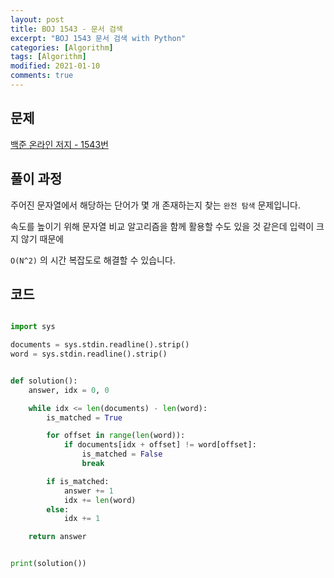 ```yaml
---
layout: post
title: BOJ 1543 - 문서 검색
excerpt: "BOJ 1543 문서 검색 with Python"
categories: [Algorithm]
tags: [Algorithm]
modified: 2021-01-10
comments: true
---
```


## 문제

[백준 온라인 저지 - 1543번](https://www.acmicpc.net/problem/1543)

## 풀이 과정

주어진 문자열에서 해당하는 단어가 몇 개 존재하는지 찾는 `완전 탐색` 문제입니다.

속도를 높이기 위해 문자열 비교 알고리즘을 함께 활용할 수도 있을 것 같은데 입력이 크지 않기 때문에

`O(N^2)` 의 시간 복잡도로 해결할 수 있습니다.

## 코드

```python

import sys

documents = sys.stdin.readline().strip()
word = sys.stdin.readline().strip()


def solution():
    answer, idx = 0, 0

    while idx <= len(documents) - len(word):
        is_matched = True

        for offset in range(len(word)):
            if documents[idx + offset] != word[offset]:
                is_matched = False
                break

        if is_matched:
            answer += 1
            idx += len(word)
        else:
            idx += 1

    return answer


print(solution())

```
